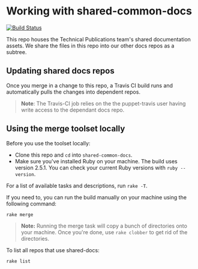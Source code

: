 # Working with shared-common-docs

[![Build Status](https://travis-ci.com/puppetlabs/shared-common-docs.svg?token=7XPVJxYqyVbCPcRZYjcV&branch=master)](https://travis-ci.com/puppetlabs/shared-common-docs)

This repo houses the Technical Publications team's shared documentation assets. We share the files in this repo into our other docs repos as a subtree.

## Updating shared docs repos

Once you merge in a change to this repo, a Travis CI build runs
and automatically pulls the changes into dependent repos.

> **Note**: The Travis-CI job relies on the the puppet-travis user
> having write access to the dependant docs repo.

## Using the merge toolset locally

Before you use the toolset locally:
- Clone this repo and `cd` into `shared-common-docs`.
- Make sure you've installed Ruby on your machine. The build uses 
  version 2.5.1. You can check your current Ruby versions with `ruby --version`.

For a list of available tasks and descriptions, run 
`rake -T`.

If you need to, you can run the build manually on your machine
using the following command:

```ruby
rake merge
```

> **Note:** Running the merge task will copy a bunch of directories onto your machine.
> Once you're done, use `rake clobber` to get rid of the directories.

To list all repos that use shared-docs:

```ruby
rake list
```
